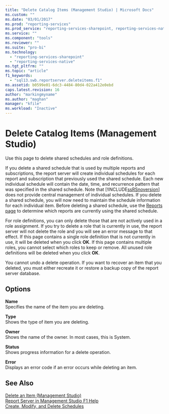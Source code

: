 ```yaml
---
title: "Delete Catalog Items (Management Studio) | Microsoft Docs"
ms.custom: ""
ms.date: "03/01/2017"
ms.prod: "reporting-services"
ms.prod_service: "reporting-services-sharepoint, reporting-services-native"
ms.service: ""
ms.component: "tools"
ms.reviewer: ""
ms.suite: "pro-bi"
ms.technology: 
  - "reporting-services-sharepoint"
  - "reporting-services-native"
ms.tgt_pltfrm: ""
ms.topic: "article"
f1_keywords: 
  - "sql13.swb.reportserver.deleteitems.f1"
ms.assetid: b0599e01-6dc3-4484-80d4-022a412e0ebd
caps.latest.revision: 16
author: "markingmyname"
ms.author: "maghan"
manager: "kfile"
ms.workload: "Inactive"
---
```

# Delete Catalog Items (Management Studio)
  Use this page to delete shared schedules and role definitions.  
  
 If you delete a shared schedule that is used by multiple reports and subscriptions, the report server will create individual schedules for each report and subscription that previously used the shared schedule. Each new individual schedule will contain the date, time, and recurrence pattern that was specified in the shared schedule. Note that [!INCLUDE[ssRSnoversion](../../includes/ssrsnoversion-md.md)] does not provide central management of individual schedules. If you delete a shared schedule, you will now need to maintain the schedule information for each individual item. Before deleting a shared schedule, use the [Reports page](../../reporting-services/tools/schedule-properties-reports-page.md) to determine which reports are currently using the shared schedule.  
  
 For role definitions, you can only delete those that are not actively used in a role assignment. If you try to delete a role that is currently in use, the report server will not delete the role and you will see an error message to that effect. If this page contains a single role definition that is not currently in use, it will be deleted when you click **OK**. If this page contains multiple roles, you cannot select which roles to keep or remove. All unused role definitions will be deleted when you click **OK**.  
  
 You cannot undo a delete operation. If you want to recover an item that you deleted, you must either recreate it or restore a backup copy of the report server database.  
  
## Options  
 **Name**  
 Specifies the name of the item you are deleting.  
  
 **Type**  
 Shows the type of item you are deleting.  
  
 **Owner**  
 Shows the name of the owner. In most cases, this is System.  
  
 **Status**  
 Shows progress information for a delete operation.  
  
 **Error**  
 Displays an error code if an error occurs while deleting an item.  
  
## See Also  
 [Delete an Item &#40;Management Studio&#41;](../../reporting-services/tools/delete-an-item-management-studio.md)   
 [Report Server in Management Studio F1 Help](../../reporting-services/tools/report-server-in-management-studio-f1-help.md)   
 [Create, Modify, and Delete Schedules](../../reporting-services/subscriptions/create-modify-and-delete-schedules.md)  
  
  
